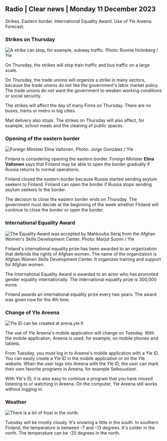 ## Radio \| Clear news \| Monday 11 December 2023

Strikes. Eastern border. International Equality Award. Use of Yle Areena. Forecast.

### Strikes on Thursday

![A strike can stop, for example, subway traffic. Photo: Ronnie Holmberg / Yle](https://images.cdn.yle.fi/image/upload/c_crop,h_2812,w_5000,x_0,y_119/ar_1.7777777777777777,c_fill,g_faces,h_675,w_1200/dpr_1.0/q_auto:eco/f_auto/fl_lossy/v1680005990/39-10914126422daa3b3499)

On Thursday, the strikes will stop train traffic and bus traffic on a large scale.

On Thursday, the trade unions will organize a strike in many sectors, because the trade unions do not like the government's labor market policy. The trade unions do not want the government to weaken working conditions or social security.

The strikes will affect the day of many Finns on Thursday. There are no buses, trams or metro in big cities.

Mail delivery also stops. The strikes on Thursday will also affect, for example, school meals and the cleaning of public spaces.

### Opening of the eastern border

![Foreign Minister Elina Valtonen. Photo: Jorge González / Yle](https://images.cdn.yle.fi/image/upload/c_crop,h_3078,w_5472,x_0,y_175/ar_1.7777777777777777,c_fill,g_faces,h_675,w_1200/dpr_1.0/q_auto:eco/f_auto/fl_lossy/v1694784991/39-117279165045b4502e3d)

Finland is considering opening the eastern border. Foreign Minister **Elina Valtonen** says that Finland may be able to open the border gradually if Russia returns to normal operations.

Finland closed the eastern border because Russia started sending asylum seekers to Finland. Finland can open the border if Russia stops sending asylum seekers to the border.

The decision to close the eastern border ends on Thursday. The government must decide at the beginning of the week whether Finland will continue to close the border or open the border.

### International Equality Award

![The Equality Award was accepted by Mahbouba Seraj from the Afghan Women's Skills Development Center. Photo: Marjut Suomi / Yle](https://images.cdn.yle.fi/image/upload/c_crop,h_2265,w_4028,x_3,y_351/ar_1.7777777777777777,c_fill,g_faces,h_675,w_1200/dpr_1.0/q_auto:eco/f_auto/fl_lossy/v1702295629/39-12137716576f7081f562)

Finland's international equality prize has been awarded to an organization that defends the rights of Afghan women. The name of the organization is Afghan Women Skills Development Center. It organizes training and support for Afghan women.

The International Equality Award is awarded to an actor who has promoted gender equality internationally. The international equality prize is 300,000 euros.

Finland awards an international equality prize every two years. The award was given now for the 4th time.

### Change of Yle Areena

![Yle ID can be created at arena.yle.fi](https://images.cdn.yle.fi/image/upload/c_crop,h_1440,w_2560,x_0,y_0/ar_1.7777777777777777,c_fill,g_faces,h_675,w_1200/dpr_1.0/q_auto:eco/f_auto/fl_lossy/v1521812566/39-4736775ab50425c1d2b)

The use of Yle Areena's mobile application will change on Tuesday. With the mobile application, Areena is used, for example, on mobile phones and tablets.

From Tuesday, you must log in to Areena's mobile application with a Yle ID. You can easily create a Yle ID in the mobile application or on the Yle website. When the user logs into Areena with the Yle ID, the user can mark their own favorite programs in Areena, for example Selkouutiset.

With Yle's ID, it is also easy to continue a program that you have missed listening to or watching in Areena. On the computer, Yle Areena still works without logging in.

### Weather

![There is a lot of frost in the north.](https://images.cdn.yle.fi/image/upload/c_crop,h_1080,w_1919,x_0,y_0/ar_1.7777777777777777,c_fill,g_faces,h_675,w_1200/dpr_1.0/q_auto:eco/f_auto/fl_lossy/v1702311145/39-1214017657734c899dca)

Tuesday will be mostly cloudy. It's snowing a little in the south. In southern Finland, the temperature is between -7 and -13 degrees. It's colder in the north. The temperature can be -25 degrees in the north.